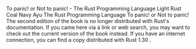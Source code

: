 To panic! or Not to panic! - The Rust Programming Language
Light
Rust
Coal
Navy
Ayu
The Rust Programming Language
To
panic!
or Not to
panic!
The second edition of the book is no longer distributed with Rust's documentation.
If you came here via a link or web search, you may want to check out
the current
version of the book
instead.
If you have an internet connection, you can
find a copy distributed with
Rust
1.30
.